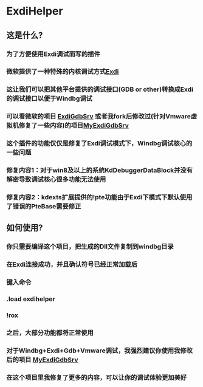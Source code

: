 # ExdiHelper #
## 这是什么? ##
###  ###
### 为了方便使用Exdi调试而写的插件 ###
### 微软提供了一种特殊的内核调试方式[Exdi](https://learn.microsoft.com/zh-cn/windows-hardware/drivers/debugger/configuring-the-exdi-debugger-transport) ###
### 这让我们可以把其他平台提供的调试接口(GDB or other)转换成Exdi的调试接口以便于Windbg调试 ###
### 可以看微软的项目 [ExdiGdbSrv](https://github.com/microsoft/WinDbg-Samples/tree/master/Exdi/exdigdbsrv) 或者我fork后修改过(针对Vmware虚拟机修复了一些内容)的项目[MyExdiGdbSrv](https://github.com/fly55555/ExdiGdbSrv) ###
### 这个插件的功能仅仅是修复了Exdi调试模式下，Windbg调试核心的一些问题 ###
### 修复内容1：对于win8及以上的系统KdDebuggerDataBlock并没有解密导致调试核心很多功能无法使用 ###
### 修复内容2：kdexts扩展提供的!pte功能由于Exdi下模式下默认使用了错误的PteBase需要修正 ###
## 如何使用? ##
### 你只需要编译这个项目，把生成的Dll文件复制到windbg目录 ###
### 在Exdi连接成功，并且确认符号已经正常加载后 ###
### 键入命令 ###
### .load exdihelper ###
### !rox ###
### 之后，大部分功能都将正常使用 ###
### 对于Windbg+Exdi+Gdb+Vmware调试，我强烈建议你使用我修改后的项目 [MyExdiGdbSrv](https://github.com/fly55555/ExdiGdbSrv) ###
### 在这个项目里我修复了更多的内容，可以让你的调试体验更加美好 ###